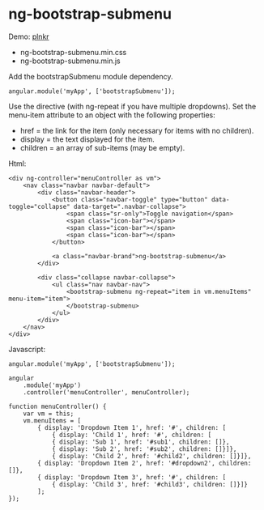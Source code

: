 # ng-bootstrap-submenu

Demo: <a href="http://plnkr.co/edit/gHzV9d?p=info">plnkr</a>

* ng-bootstrap-submenu.min.css
* ng-bootstrap-submenu.min.js

Add the bootstrapSubmenu module dependency.

	angular.module('myApp', ['bootstrapSubmenu']);

Use the <bootstrapSubmenu> directive (with ng-repeat if you have multiple dropdowns).  Set the menu-item attribute to an object with the following properties:
	
* href = the link for the item (only necessary for items with no children).
* display = the text displayed for the item.
* children = an array of sub-items (may be empty).

Html:

    <div ng-controller="menuController as vm">
        <nav class="navbar navbar-default">
            <div class="navbar-header">
                <button class="navbar-toggle" type="button" data-toggle="collapse" data-target=".navbar-collapse">
                    <span class="sr-only">Toggle navigation</span>
                    <span class="icon-bar"></span>
                    <span class="icon-bar"></span>
                    <span class="icon-bar"></span>
                </button>
        
                <a class="navbar-brand">ng-bootstrap-submenu</a>
            </div>

            <div class="collapse navbar-collapse">
                <ul class="nav navbar-nav">
                    <bootstrap-submenu ng-repeat="item in vm.menuItems" menu-item="item">
                    </bootstrap-submenu>
                </ul>
            </div>
        </nav>
    </div>

Javascript:

    angular.module('myApp', ['bootstrapSubmenu']);

    angular
        .module('myApp')
        .controller('menuController', menuController);
            
    function menuController() {
        var vm = this; 
        vm.menuItems = [
            { display: 'Dropdown Item 1', href: '#', children: [
                { display: 'Child 1', href: '#', children: [
                { display: 'Sub 1', href: '#sub1', children: []},
                { display: 'Sub 2', href: '#sub2', children: []}]},
                { display: 'Child 2', href: '#child2', children: []}]},
            { display: 'Dropdown Item 2', href: '#dropdown2', children: []},
            { display: 'Dropdown Item 3', href: '#', children: [
                { display: 'Child 3', href: '#child3', children: []}]}
            ];
    });